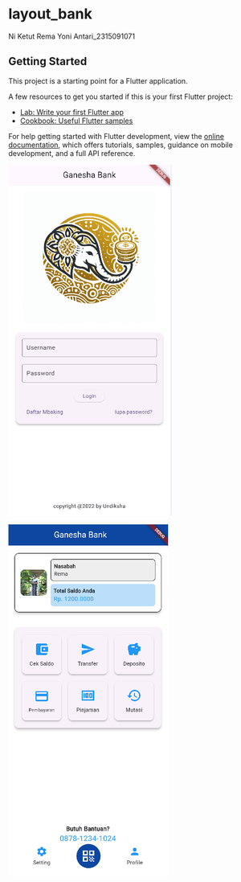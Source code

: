 # layout_bank

Ni Ketut Rema Yoni Antari_2315091071

## Getting Started

This project is a starting point for a Flutter application.

A few resources to get you started if this is your first Flutter project:

- [Lab: Write your first Flutter app](https://docs.flutter.dev/get-started/codelab)
- [Cookbook: Useful Flutter samples](https://docs.flutter.dev/cookbook)

For help getting started with Flutter development, view the
[online documentation](https://docs.flutter.dev/), which offers tutorials,
samples, guidance on mobile development, and a full API reference.

![Image Alt](https://github.com/Remaaa11111/layout_bank/blob/98af4fad15ad335aca74f6151aad758fadd9788e/assets/login%20page.png)

![Image Alt](https://github.com/Remaaa11111/layout_bank/blob/74cc86bb245757c48945b93372892a5edb4b7a5c/assets/dashboard.png)
